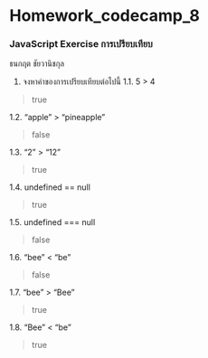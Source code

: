 # Homework_codecamp_8
### JavaScript Exercise การเปรียบเทียบ
ธนกฤต ชัยวานิชกุล

1. จงหาค่าของการเปรียบเทียบต่อไปนี้
1.1. 5 > 4
> true

1.2. “apple” > “pineapple”
> false

1.3. “2” > “12”
> true

1.4. undefined == null
> true

1.5. undefined === null
> false

1.6. “bee” < “be”
> false

1.7. “bee” > “Bee”
> true

1.8. “Bee” < “be”
> true
